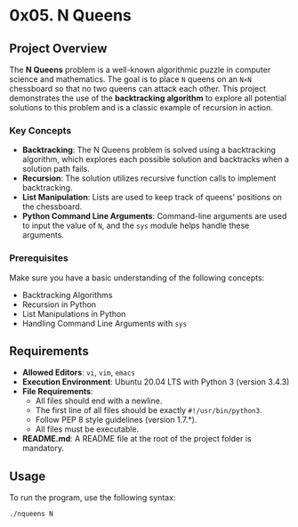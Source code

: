 # 0x05. N Queens

## Project Overview
The **N Queens** problem is a well-known algorithmic puzzle in computer science and mathematics. The goal is to place `N` queens on an `N×N` chessboard so that no two queens can attack each other. This project demonstrates the use of the **backtracking algorithm** to explore all potential solutions to this problem and is a classic example of recursion in action.

### Key Concepts
- **Backtracking**: The N Queens problem is solved using a backtracking algorithm, which explores each possible solution and backtracks when a solution path fails.
- **Recursion**: The solution utilizes recursive function calls to implement backtracking.
- **List Manipulation**: Lists are used to keep track of queens' positions on the chessboard.
- **Python Command Line Arguments**: Command-line arguments are used to input the value of `N`, and the `sys` module helps handle these arguments.

### Prerequisites
Make sure you have a basic understanding of the following concepts:
- Backtracking Algorithms
- Recursion in Python
- List Manipulations in Python
- Handling Command Line Arguments with `sys`

## Requirements
- **Allowed Editors**: `vi`, `vim`, `emacs`
- **Execution Environment**: Ubuntu 20.04 LTS with Python 3 (version 3.4.3)
- **File Requirements**:
  - All files should end with a newline.
  - The first line of all files should be exactly `#!/usr/bin/python3`.
  - Follow PEP 8 style guidelines (version 1.7.*).
  - All files must be executable.
- **README.md**: A README file at the root of the project folder is mandatory.

## Usage
To run the program, use the following syntax:
```bash
./nqueens N


